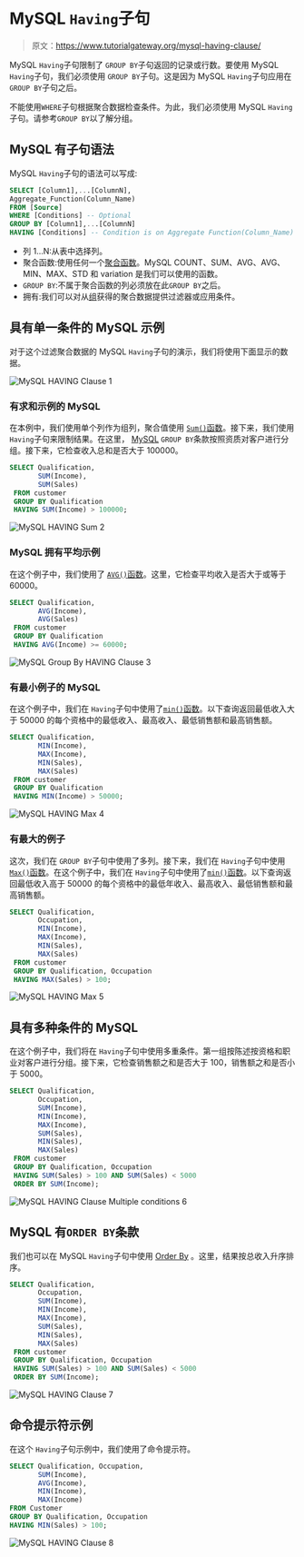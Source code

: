 # MySQL `Having`子句

> 原文：<https://www.tutorialgateway.org/mysql-having-clause/>

MySQL `Having`子句限制了 `GROUP BY`子句返回的记录或行数。要使用 MySQL `Having`子句，我们必须使用 `GROUP BY`子句。这是因为 MySQL `Having`子句应用在 `GROUP BY`子句之后。

不能使用`WHERE`子句根据聚合数据检查条件。为此，我们必须使用 MySQL `Having`子句。请参考`GROUP BY`以了解分组。

## MySQL 有子句语法

MySQL `Having`子句的语法可以写成:

```sql
SELECT [Column1],...[ColumnN],        
Aggregate_Function(Column_Name)  
FROM [Source] 
WHERE [Conditions] -- Optional 
GROUP BY [Column1],...[ColumnN] 
HAVING [Conditions] -- Condition is on Aggregate Function(Column_Name)
```

*   列 1…N:从表中选择列。
*   聚合函数:使用任何一个[聚合函数](https://www.tutorialgateway.org/mysql-aggregate-functions/)。MySQL COUNT、SUM、AVG、AVG、MIN、MAX、STD 和 variation 是我们可以使用的函数。
*   `GROUP BY`:不属于聚合函数的列必须放在此`GROUP BY`之后。
*   拥有:我们可以对从[组](https://www.tutorialgateway.org/mysql-group-by/)获得的聚合数据提供过滤器或应用条件。

## 具有单一条件的 MySQL 示例

对于这个过滤聚合数据的 MySQL `Having`子句的演示，我们将使用下面显示的数据。

![MySQL HAVING Clause 1](img/e5aab980eab7d720f4f8567edc1322de.png)

### 有求和示例的 MySQL

在本例中，我们使用单个列作为组列，聚合值使用 [`Sum()`函数](https://www.tutorialgateway.org/mysql-sum-function/)。接下来，我们使用 `Having`子句来限制结果。在这里， [MySQL](https://www.tutorialgateway.org/mysql-tutorial/) `GROUP BY`条款按照资质对客户进行分组。接下来，它检查收入总和是否大于 100000。

```sql
SELECT Qualification,
       SUM(Income),
       SUM(Sales)
 FROM customer
 GROUP BY Qualification
 HAVING SUM(Income) > 100000;
```

![MySQL HAVING Sum 2](img/435b24d9d63e0c5a233001d3d0e6fd36.png)

### MySQL 拥有平均示例

在这个例子中，我们使用了 [`AVG()`函数](https://www.tutorialgateway.org/mysql-avg-function/)。这里，它检查平均收入是否大于或等于 60000。

```sql
SELECT Qualification,
       AVG(Income),
       AVG(Sales)
 FROM customer
 GROUP BY Qualification
 HAVING AVG(Income) >= 60000;
```

![MySQL Group By HAVING Clause 3](img/e7d776cc2983654b524eeb5e5986955a.png)

### 有最小例子的 MySQL

在这个例子中，我们在 `Having`子句中使用了[`min()`函数](https://www.tutorialgateway.org/mysql-min-function/)。以下查询返回最低收入大于 50000 的每个资格中的最低收入、最高收入、最低销售额和最高销售额。

```sql
SELECT Qualification,
       MIN(Income),
       MAX(Income),
       MIN(Sales),
       MAX(Sales)
 FROM customer
 GROUP BY Qualification
 HAVING MIN(Income) > 50000;
```

![MySQL HAVING Max 4](img/cfbdb4c3118c72384263894e2bf6687d.png)

### 有最大的例子

这次，我们在 `GROUP BY`子句中使用了多列。接下来，我们在 `Having`子句中使用 [`Max()`函数](https://www.tutorialgateway.org/mysql-max-function/)。在这个例子中，我们在 `Having`子句中使用了[`min()`函数](https://www.tutorialgateway.org/mysql-min-function/)。以下查询返回最低收入高于 50000 的每个资格中的最低年收入、最高收入、最低销售额和最高销售额。

```sql
SELECT Qualification,
       Occupation,
       MIN(Income),
       MAX(Income),
       MIN(Sales),
       MAX(Sales)
 FROM customer
 GROUP BY Qualification, Occupation
 HAVING MAX(Sales) > 100;
```

![MySQL HAVING Max 5](img/0f6444d7d33b02f67886111a4cd2d26e.png)

## 具有多种条件的 MySQL

在这个例子中，我们将在 `Having`子句中使用多重条件。第一组按陈述按资格和职业对客户进行分组。接下来，它检查销售额之和是否大于 100，销售额之和是否小于 5000。

```sql
SELECT Qualification,
       Occupation,
       SUM(Income),
       MIN(Income),
       MAX(Income),
       SUM(Sales),
       MIN(Sales),
       MAX(Sales)
 FROM customer
 GROUP BY Qualification, Occupation
 HAVING SUM(Sales) > 100 AND SUM(Sales) < 5000
 ORDER BY SUM(Income); 
```

![MySQL HAVING Clause Multiple conditions 6](img/53f5ccff054745d5e8bf6b6d2a93ba76.png)

## MySQL 有`ORDER BY`条款

我们也可以在 MySQL `Having`子句中使用 [Order By](https://www.tutorialgateway.org/mysql-order-by/) 。这里，结果按总收入升序排序。

```sql
SELECT Qualification,
       Occupation,
       SUM(Income),
       MIN(Income),
       MAX(Income),
       SUM(Sales),
       MIN(Sales),
       MAX(Sales)
 FROM customer
 GROUP BY Qualification, Occupation
 HAVING SUM(Sales) > 100 AND SUM(Sales) < 5000
 ORDER BY SUM(Income); 
```

![MySQL HAVING Clause 7](img/20021602d16fdbc1b31ac90d9bd1fdf6.png)

## 命令提示符示例

在这个 `Having`子句示例中，我们使用了命令提示符。

```sql
SELECT Qualification, Occupation,
       SUM(Income),
       AVG(Income),
       MIN(Income),
       MAX(Income)
FROM Customer
GROUP BY Qualification, Occupation
HAVING MIN(Sales) > 100;
```

![MySQL HAVING Clause 8](img/c08e6cc6e496a1c92f95f3de3024d22d.png)